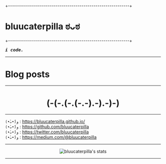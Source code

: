 +-------------------------------------------------------------+  


# bluucaterpilla ಠᴗಠ

+-------------------------------------------------------------+  

<samp>**_i code._** </samp>

---

# Blog posts
<!-- BLOG-POST-LIST:START -->
<!-- BLOG-POST-LIST:END -->

---

<div align="center">

<h1> (-(-.(-.(-.-).-).-)-) </h1>

</div>

---

`(•̀ᴗ•́)و` :  <https://bluucaterpilla.github.io/>  
`(•̀ᴗ•́)و` :  <https://github.com/bluucaterpilla>  
`(•̀ᴗ•́)و` :  <https://twitter.com/bluucaterpilla>  
`(•̀ᴗ•́)و` :  <https://medium.com/@bluucaterpilla>  

---

<div align="center">

![bluucaterpilla's stats](https://github-readme-stats.vercel.app/api?username=bluucaterpilla&show_icons=true&theme=tokyonight)

</div>

---
